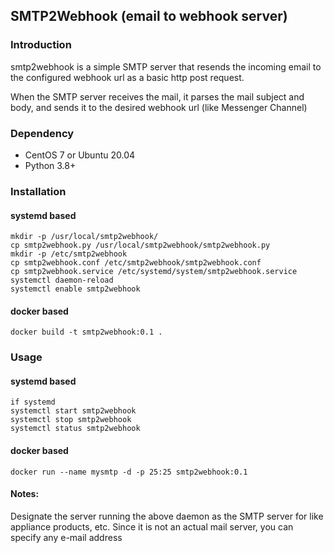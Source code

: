 ## SMTP2Webhook (email to webhook server)

### Introduction
smtp2webhook is a simple SMTP server that resends the incoming email to the configured webhook url as a basic http post request.

When the SMTP server receives the mail, it parses the mail subject and body,  and sends it to the desired webhook url (like Messenger Channel)

### Dependency 
- CentOS 7 or Ubuntu 20.04
- Python 3.8+

### Installation
#### systemd based 
```
mkdir -p /usr/local/smtp2webhook/
cp smtp2webhook.py /usr/local/smtp2webhook/smtp2webhook.py
mkdir -p /etc/smtp2webhook 
cp smtp2webhook.conf /etc/smtp2webhook/smtp2webhook.conf
cp smtp2webhook.service /etc/systemd/system/smtp2webhook.service
systemctl daemon-reload
systemctl enable smtp2webhook
```

#### docker based
```
docker build -t smtp2webhook:0.1 .
```

### Usage
#### systemd based
```
if systemd 
systemctl start smtp2webhook
systemctl stop smtp2webhook
systemctl status smtp2webhook
```

#### docker based
```
docker run --name mysmtp -d -p 25:25 smtp2webhook:0.1
```

#### Notes:
Designate the server running the above daemon as the SMTP server for like appliance products, etc.
Since it is not an actual mail server, you can specify any e-mail address

